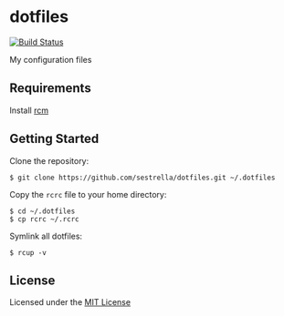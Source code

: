 # dotfiles

[![Build Status][travis-badge]][travis]

My configuration files

## Requirements

Install [rcm][rcm]

## Getting Started

Clone the repository:

```
$ git clone https://github.com/sestrella/dotfiles.git ~/.dotfiles
```

Copy the `rcrc` file to your home directory:

```
$ cd ~/.dotfiles
$ cp rcrc ~/.rcrc
```

Symlink all dotfiles:

```
$ rcup -v
```

## License

Licensed under the [MIT License](LICENSE)

[rcm]: https://github.com/thoughtbot/rcm
[travis-badge]: https://travis-ci.org/sestrella/dotfiles.svg?branch=master
[travis]: https://travis-ci.org/sestrella/dotfiles

